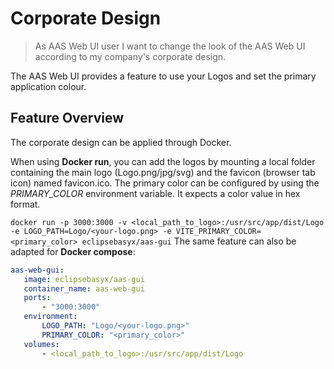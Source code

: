# Corporate Design

>As AAS Web UI user
>I want to change the look of the AAS Web UI according to my company's corporate design.

The AAS Web UI provides a feature to use your Logos and set the primary application colour.

## Feature Overview

The corporate design can be applied through Docker.

When using **Docker run**, you can add the logos by mounting a local folder containing the main logo (Logo.png/jpg/svg) and the favicon (browser tab icon) named favicon.ico. The primary color can be configured by using the *PRIMARY_COLOR* environment variable. It expects a color value in hex format.

`docker run -p 3000:3000 -v <local_path_to_logo>:/usr/src/app/dist/Logo -e LOGO_PATH=Logo/<your-logo.png> -e VITE_PRIMARY_COLOR=<primary_color> eclipsebasyx/aas-gui`
The same feature can also be adapted for **Docker compose**:

```yaml
aas-web-gui:
   image: eclipsebasyx/aas-gui
   container_name: aas-web-gui
   ports:
       - "3000:3000"
   environment:
       LOGO_PATH: "Logo/<your-logo.png>"
       PRIMARY_COLOR: "<primary_color>"
   volumes:
       - <local_path_to_logo>:/usr/src/app/dist/Logo
```
